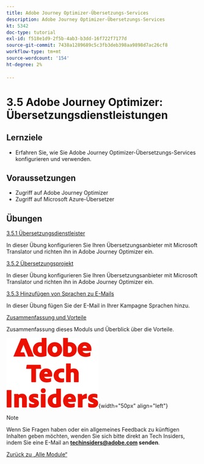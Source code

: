```yaml
---
title: Adobe Journey Optimizer-Übersetzungs-Services
description: Adobe Journey Optimizer-Übersetzungs-Services
kt: 5342
doc-type: tutorial
exl-id: f518e1d9-2f5b-4ab3-b3dd-16f722f7177d
source-git-commit: 7438a1289689c5c3fb3deb398aa9898d7ac26cf8
workflow-type: tm+mt
source-wordcount: '154'
ht-degree: 2%

---
```


# 3.5 Adobe Journey Optimizer: Übersetzungsdienstleistungen

## Lernziele

- Erfahren Sie, wie Sie Adobe Journey Optimizer-Übersetzungs-Services konfigurieren und verwenden.

## Voraussetzungen

- Zugriff auf Adobe Journey Optimizer
- Zugriff auf Microsoft Azure-Übersetzer

## Übungen

[3.5.1 Übersetzungsdienstleister](./ex1.md)

In dieser Übung konfigurieren Sie Ihren Übersetzungsanbieter mit Microsoft Translator und richten ihn in Adobe Journey Optimizer ein.

[3.5.2 Übersetzungsprojekt](./ex2.md)

In dieser Übung konfigurieren Sie Ihren Übersetzungsanbieter mit Microsoft Translator und richten ihn in Adobe Journey Optimizer ein.

[3.5.3 Hinzufügen von Sprachen zu E-Mails](./ex3.md)

In dieser Übung fügen Sie der E-Mail in Ihrer Kampagne Sprachen hinzu.

[Zusammenfassung und Vorteile](./summary.md)

Zusammenfassung dieses Moduls und Überblick über die Vorteile.

![Tech Insiders](./../../../assets/images/techinsiders.png){width="50px" align="left"}

>[!NOTE]
>
>Wenn Sie Fragen haben oder ein allgemeines Feedback zu künftigen Inhalten geben möchten, wenden Sie sich bitte direkt an Tech Insiders, indem Sie eine E-Mail an **techinsiders@adobe.com senden**.

[Zurück zu „Alle Module“](../../../overview.md)

